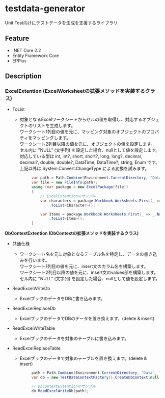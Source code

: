 # testdata-generator
Unit Test向けにテストデータを生成を支援するライブラリ

## Feature
- .NET Core 2.2
- Entity Framework Core
- EPPlus

## Description
### **ExcelExtention (ExcelWorksheetの拡張メソッドを実装するクラス)**
- ToList<T>

  - 対象となるExcelワークシートからセルの値を取得し、対応するオブジェクトのリストを生成します。  
		ワークシート1列目の値を元に、マッピング対象のオブジェクトのプロパティをマッピングします。  
		ワークシート2列目以降の値を元に、オブジェクトの値を設定します。  
    セル内に "NULL" (文字列) を設定した場合、nullとして値を設定します。  
    対応している型は int, int?, short, short?, long, long?, decimal, decimal?, double, double?, DataTime, DataTime?, string, Enum です。  
    上記以外は System.Convert.ChangeType による変換を試みます。

``` C#
            var path = Path.Combine(Environment.CurrentDirectory, "Data", "Data.xlsx");
            var file = new FileInfo(path);
            using (var package = new ExcelPackage(file))
            {
                // ExcelExtentionのサンプル
                var characters = package.Workbook.Worksheets.First(_ => _.Name == "Character")
                    .ToList<Character>();

                var Items = package.Workbook.Worksheets.First(_ => _.Name == "Item")
                    .ToList<Item>();
            }
```

**DbContextExtention (DbContextの拡張メソッドを実装するクラス)**
- 共通仕様
  - ワークシート名を元に対象となるテーブル名を特定し、データの書き込みを行います。  
    ワークシート1列目の値を元に、insert文のカラム名を構築します。  
    ワークシート2列目以降の値を元に、insert文のvalues部を構築します。  
    セル内に "NULL" (文字列) を設定した場合、nullとして値を設定します。

- ReadExcelWriteDb
  - ExcelブックのデータをDBに書き込みます。  

- ReadExcelReplaceDb
  - ExcelブックのデータでDBのデータを置き換えます。(delete & insert)  
		
- ReadExcelWriteTable
  - Excelブックのデータを対象のテーブルに書き込みます。  

- ReadExcelReplaceTable
  - Excelブックのデータで対象のテーブルを置き換えます。(delete & insert)  

``` C#
            path = Path.Combine(Environment.CurrentDirectory, "Data", "DbData.xlsx");
            var db = new TestDataContextFactory().CreateDbContext(null);

            // DbContextExtentionのサンプル
            db.ReadExcelWriteDb(path);
```
